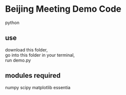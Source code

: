 # Beijing Meeting Demo Code
python

## use
download this folder,  
go into this folder in your terminal,  
run demo.py

## modules required
numpy
scipy
matplotlib
essentia
